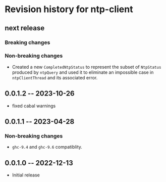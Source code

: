 # Revision history for ntp-client

## next release

### Breaking changes

### Non-breaking changes

* Created a new `CompletedNtpStatus` to represent the subset of `NtpStatus`
  produced by `ntpQuery` and used it to eliminate an impossible case in
  `ntpClientThread` and its associated error.

## 0.0.1.2 -- 2023-10-26

* fixed cabal warnings

## 0.0.1.1 -- 2023-04-28

### Non-breaking changes

* `ghc-9.4` and `ghc-9.6` compatiblity.

## 0.0.1.0 -- 2022-12-13

* Initial release
